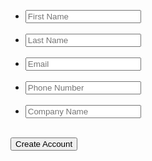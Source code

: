 <form action="/users" method="Post">
  <ul>
    <li><input type="text" placeholder="First Name" name="first_name"></li>
    <br>
    <li><input type="text" placeholder="Last Name" name="last_name"></li>
    <br>
    <li><input type="text" placeholder="Email" name="email"></li>
    <br>
    <li><input type="tel" placeholder="Phone Number" name="phone_number"></li>
    <br>
    <li><input type="text" placeholder="Company Name" name="company">
    </li>
  </ul>
  <br>
  <input type="submit" value="Create Account">
</form>
